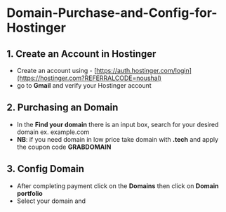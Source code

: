 # Domain-Purchase-and-Config-for-Hostinger

## 1. Create an Account in Hostinger
   - Create an account using - [https://auth.hostinger.com/login](https://hostinger.com?REFERRALCODE=noushal)
   - go to **Gmail** and verify your Hostinger account
## 2. Purchasing an Domain
   - In the **Find your domain** there is an input box, search for your desired domain ex. example.com
   - **NB**: if you need domain in low price take domain with **.tech** and apply the coupon code **GRABDOMAIN**
## 3. Config Domain
   - After completing payment click on the **Domains** then click on **Domain portfolio**
   - Select your domain and 
